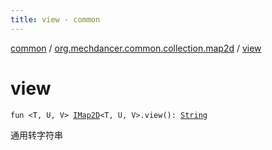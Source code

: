 ```yaml
---
title: view - common
---
```


[common](../index.html) / [org.mechdancer.common.collection.map2d](index.html) / [view](./view.html)

# view

`fun <T, U, V> `[`IMap2D`](-i-map2-d/index.html)`<T, U, V>.view(): `[`String`](https://kotlinlang.org/api/latest/jvm/stdlib/kotlin/-string/index.html)

通用转字符串

